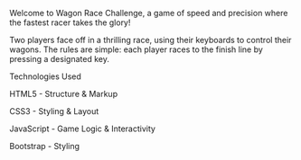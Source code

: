 Welcome to Wagon Race Challenge, a game of speed and precision where the fastest racer takes the glory!

Two players face off in a thrilling race, using their keyboards to control their wagons. The rules are simple: each player races to the finish line by pressing a designated key.


Technologies Used

HTML5 - Structure & Markup

CSS3 - Styling & Layout

JavaScript - Game Logic & Interactivity

Bootstrap - Styling
